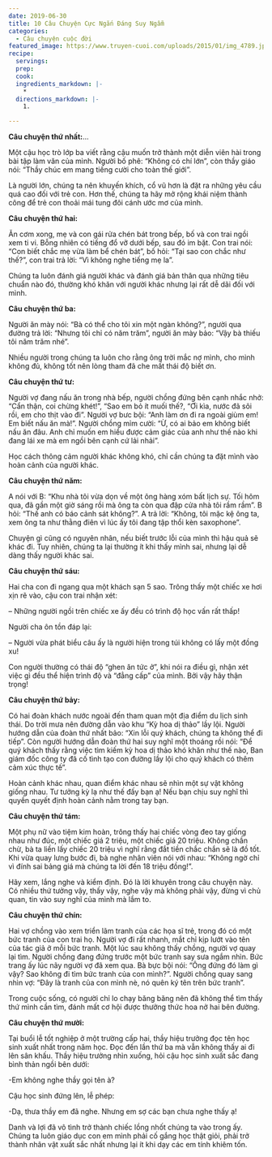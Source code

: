 ```yaml
---
date: 2019-06-30
title: 10 Câu Chuyện Cực Ngắn Đáng Suy Ngẫm
categories:
  - Câu chuyện cuộc đời
featured_image: https://www.truyen-cuoi.com/uploads/2015/01/img_4789.jpg
recipe:
  servings:  
  prep:  
  cook:  
  ingredients_markdown: |-
    * 
  directions_markdown: |-
    1. 

---
```


**Câu chuyện thứ nhất:**...

Một cậu học trò lớp ba viết rằng cậu muốn trở thành một diễn viên hài trong bài tập làm văn của mình. Người bố phê: “Không có chí lớn”, còn thầy giáo nói: “Thầy chúc em mang tiếng cười cho toàn thế giới”.

Là người lớn, chúng ta nên khuyến khích, cổ vũ hơn là đặt ra những yêu cầu quá cao đối với trẻ con. Hơn thế, chúng ta hãy mở rộng khái niệm thành công để trẻ con thoải mái tung đôi cánh ước mơ của mình.

**Câu chuyện thứ hai:**

Ăn cơm xong, mẹ và con gái rửa chén bát trong bếp, bố và con trai ngồi xem ti vi. Bỗng nhiên có tiếng đổ vỡ dưới bếp, sau đó im bặt. Con trai nói: “Con biết chắc mẹ vừa làm bể chén bát”, bố hỏi: “Tại sao con chắc như thế?”, con trai trả lời: “Vì không nghe tiếng mẹ la”.

Chúng ta luôn đánh giá người khác và đánh giá bản thân qua những tiêu chuẩn nào đó, thường khó khăn với người khác nhưng lại rất dễ dãi đối với mình.

**Câu chuyện thứ ba:**

Người ăn mày nói: “Bà có thể cho tôi xin một ngàn không?”, người qua đường trả lời: “Nhưng tôi chỉ có năm trăm”, người ăn mày bảo: “Vậy bà thiếu tôi năm trăm nhé”.

Nhiều người trong chúng ta luôn cho rằng ông trời mắc nợ mình, cho mình không đủ, không tốt nên lòng tham đã che mất thái độ biết ơn.

**Câu chuyện thứ tư:**

Người vợ đang nấu ăn trong nhà bếp, người chồng đứng bên cạnh nhắc nhở: “Cẩn thận, coi chừng khét!”, “Sao em bỏ ít muối thế?, “Ơi kìa, nước đã sôi rồi, em cho thịt vào đi”. Người vợ bưc bội: “Anh làm ơn đi ra ngoài giùm em! Em biết nấu ăn mà!”. Người chồng mỉm cười: “Ừ, có ai bảo em không biết nấu ăn đâu. Anh chỉ muốn em hiểu được cảm giác của anh như thế nào khi đang lái xe mà em ngồi bên cạnh cứ lải nhải”.

Học cách thông cảm người khác không khó, chỉ cần chúng ta đặt mình vào hoàn cảnh của người khác.

**Câu chuyện thứ năm:**

A nói với B: “Khu nhà tôi vừa dọn về một ông hàng xóm bất lịch sự. Tối hôm qua, đã gần một giờ sáng rồi mà ông ta còn qua đập cửa nhà tôi rầm rầm”. B hỏi: “Thế anh có báo cảnh sát không?”. A trả lời: “Không, tôi mặc kệ ông ta, xem ông ta như thằng điên vì lúc ấy tôi đang tập thổi kèn saxophone”.

Chuyện gì cũng có nguyên nhân, nếu biết trước lỗi của mình thì hậu quả sẽ khác đi. Tuy nhiên, chúng ta lại thường ít khi thấy mình sai, nhưng lại dễ dàng thấy người khác sai.

**Câu chuyện thứ sáu:**

Hai cha con đi ngang qua một khách sạn 5 sao. Trông thấy một chiếc xe hơi xịn rẽ vào, cậu con trai nhận xét:

– Những người ngồi trên chiếc xe ấy đều có trình độ học vấn rất thấp!

Người cha ôn tồn đáp lại:

– Người vừa phát biểu câu ấy là người hiện trong túi không có lấy một đồng xu!

Con người thường có thái độ “ghen ăn tức ở”, khi nói ra điều gì, nhận xét việc gì đều thể hiện trình độ và “đẳng cấp” của mình. Bởi vậy hãy thận trọng!

**Câu chuyện thứ bảy:**

Có hai đoàn khách nước ngoài đến tham quan một địa điểm du lịch sinh thái. Do trời mưa nên đường dẫn vào khu “Kỳ hoa dị thảo” lầy lội. Người hướng dẫn của đoàn thứ nhất bảo: “Xin lỗi quý khách, chúng ta không thể đi tiếp”. Còn người hướng dẫn đoàn thứ hai suy nghĩ một thoáng rồi nói: “Để quý khách thấy rằng việc tìm kiếm kỳ hoa dị thảo khó khăn như thế nào, Ban giám đốc công ty đã cố tình tạo con đường lầy lội cho quý khách có thêm cảm xúc thực tế”.

Hoàn cảnh khác nhau, quan điểm khác nhau sẽ nhìn một sự vật không giống nhau. Tư tưởng kỳ lạ như thế đấy bạn ạ! Nếu bạn chịu suy nghĩ thì quyền quyết định hoàn cảnh nằm trong tay bạn.

**Câu chuyện thứ tám:**

Một phụ nữ vào tiệm kim hoàn, trông thấy hai chiếc vòng đeo tay giống nhau như đúc, một chiếc giá 2 triệu, một chiếc giá 20 triệu. Không chần chừ, bà ta liền lấy chiếc 20 triệu vì nghĩ rằng đắt tiền chắc chắn sẽ là đồ tốt. Khi vừa quay lưng bước đi, bà nghe nhân viên nói với nhau: “Không ngờ chỉ vì đính sai bảng giá mà chúng ta lời đến 18 triệu đồng!”.

Hãy xem, lắng nghe và kiểm định. Đó là lời khuyên trong câu chuyện này. Có nhiều thứ tưởng vậy, thấy vậy, nghe vậy mà không phải vậy, đừng vì chủ quan, tin vào suy nghĩ của mình mà lầm to.

**Câu chuyện thứ chín:**

Hai vợ chồng vào xem triển lãm tranh của các họa sĩ trẻ, trong đó có một bức tranh của con trai họ. Người vợ đi rất nhanh, mắt chỉ kịp lướt vào tên của tác giả ở mỗi bức tranh. Một lúc sau không thấy chồng, người vợ quay lại tìm. Người chồng đang đứng trước một bức tranh say sưa ngắm nhìn. Bức trang ấy lúc nãy người vợ đã xem qua. Bà bực bội nói: “Ông đứng đó làm gì vậy? Sao không đi tìm bức tranh của con mình?”. Người chồng quay sang nhìn vợ: “Đây là tranh của con mình nè, nó quên ký tên trên bức tranh”.

Trong cuộc sống, có người chỉ lo chạy băng băng nên đã không thể tìm thấy thứ mình cần tìm, đánh mất cơ hội được thưởng thức hoa nở hai bên đường.

**Câu chuyện thứ mười:**

Tại buổi lễ tốt nghiệp ở một trường cấp hai, thầy hiệu trưởng đọc tên học sinh xuất nhất trong năm học. Đọc đến lần thứ ba mà vẫn không thấy ai đi lên sân khấu. Thầy hiệu trưởng nhìn xuống, hỏi cậu học sinh xuất sắc đang bình thản ngồi bên dưới:

-Em không nghe thầy gọi tên à?

Cậu học sinh đứng lên, lễ phép:

-Dạ, thưa thầy em đã nghe. Nhưng em sợ các bạn chưa nghe thấy ạ!

Danh và lợi đã vô tình trở thành chiếc lồng nhốt chúng ta vào trong ấy. Chúng ta luôn giáo dục con em mình phải cố gắng học thật giỏi, phải trở thành nhân vật xuất sắc nhất nhưng lại ít khi dạy các em tính khiêm tốn.
